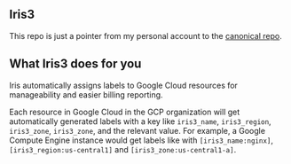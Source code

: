  

## Iris3  

This repo is just a pointer from my personal account to the [canonical repo](https://github.com/doitintl/iris3).

## What Iris3 does for you

Iris automatically assigns labels to Google Cloud resources for manageability and easier billing reporting. 

Each resource in Google Cloud in the GCP organization will get automatically generated labels
with a key like `iris3_name`, `iris3_region`, `iris3_zone`, `iris3_zone`, and the relevant value.
For example, a Google Compute Engine instance would get labels like
with `[iris3_name:nginx]`, `[iris3_region:us-central1]` and `[iris3_zone:us-central1-a]`.

 
